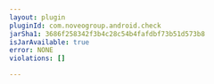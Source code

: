 ```yaml
---
layout: plugin
pluginId: com.noveogroup.android.check
jarSha1: 3686f258342f3b4c28c54b4fafdbf73b51d573b8
isJarAvailable: true
error: NONE
violations: []

---
```

